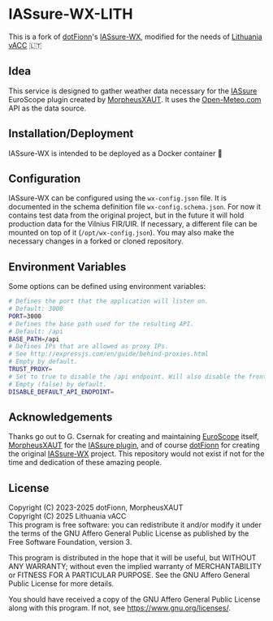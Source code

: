 # IASsure-WX-LITH

This is a fork of [dotFionn](https://github.com/dotFionn)'s [IASsure-WX](https://github.com/dotFionn/iassure-wx), modified for the needs of [Lithuania vACC](https://ltvacc.org) :lithuania: 

## Idea

This service is designed to gather weather data necessary for the [IASsure](https://github.com/MorpheusXAUT/IASsure) EuroScope plugin created by [MorpheusXAUT](https://github.com/MorpheusXAUT). It uses the [Open-Meteo.com](https://open-meteo.com) API as the data source.

## Installation/Deployment

IASsure-WX is intended to be deployed as a Docker container :whale2:

## Configuration

IASsure-WX can be configured using the `wx-config.json` file. It is documented in the schema definition file `wx-config.schema.json`. For now it contains test data from the original project, but in the future it will hold production data for the Vilnius FIR/UIR. If necessary, a different file can be mounted on top of it (`/opt/wx-config.json`). You may also make the necessary changes in a forked or cloned repository.

## Environment Variables

Some options can be defined using environment variables:  
```bash
# Defines the port that the application will listen on.
# Default: 3000
PORT=3000
# Defines the base path used for the resulting API.
# Default: /api
BASE_PATH=/api
# Defines IPs that are allowed as proxy IPs.
# See http://expressjs.com/en/guide/behind-proxies.html
# Empty by default.
TRUST_PROXY=
# Set to true to disable the /api endpoint. Will also disable the frontend.
# Empty (false) by default.
DISABLE_DEFAULT_API_ENDPOINT=
```

## Acknowledgements

Thanks go out to G. Csernak for creating and maintaining [EuroScope](https://www.euroscope.hu/wp/) itself, [MorpheusXAUT](https://github.com/MorpheusXAUT) for the [IASsure plugin](https://github.com/MorpheusXAUT/IASsure), and of course [dotFionn](https://github.com/dotFionn) for creating the original [IASsure-WX](https://github.com/dotFionn/iassure-wx) project. This repository would not exist if not for the time and dedication of these amazing people.

## License

Copyright (C) 2023-2025 dotFionn, MorpheusXAUT  
Copyright (C) 2025 Lithuania vACC  
This program is free software: you can redistribute it and/or modify it under the terms of the GNU Affero General Public License as published by the Free Software Foundation, version 3.

This program is distributed in the hope that it will be useful, but WITHOUT ANY WARRANTY; without even the implied warranty of MERCHANTABILITY or FITNESS FOR A PARTICULAR PURPOSE. See the GNU Affero General Public License for more details.

You should have received a copy of the GNU Affero General Public License along with this program. If not, see <https://www.gnu.org/licenses/>.